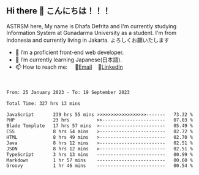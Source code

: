 ## Hi there 👋 こんにちは！！！
ASTRSM here, My name is Dhafa Defrita and I'm currently studying Information System at Gunadarma University as a student. I'm from Indonesia and currently living in Jakarta. よろしくお願いたします

- 🔭 I’m a proficient front-end web developer.
- 🌱 I’m currently learning Japanese(日本語).
- 📫 How to reach me: &nbsp;&nbsp;&nbsp;&nbsp;📧[Email](dhafadefrita@gmail.com)&nbsp;&nbsp;&nbsp;&nbsp;💼[LinkedIn](https://www.linkedin.com/in/dhafa-defrita-rama-yudistira-9357a9229/)
<br>
<!-- <p align="left">
<a href="https://github.com/ASTRSM">
  <img height="180em" src="https://github-readme-stats-eight-theta.vercel.app/api?username=ASTRSM&show_icons=true&theme=dracula&include_all_commits=true&count_private=true"/>
  <img height="180em" src="https://github-readme-stats-eight-theta.vercel.app/api/top-langs/?username=ASTRSM&layout=compact&langs_count=8&theme=dracula"/>
</a>
</p> -->

<!--START_SECTION:waka-->

```txt
From: 25 January 2023 - To: 19 September 2023

Total Time: 327 hrs 13 mins

JavaScript       239 hrs 55 mins >>>>>>>>>>>>>>>>>>-------   73.32 %
PHP              23 hrs          >>-----------------------   07.03 %
Blade Template   17 hrs 57 mins  >------------------------   05.49 %
CSS              8 hrs 54 mins   >------------------------   02.72 %
HTML             8 hrs 49 mins   >------------------------   02.70 %
Java             8 hrs 12 mins   >------------------------   02.51 %
JSON             8 hrs 12 mins   >------------------------   02.51 %
TypeScript       3 hrs 13 mins   -------------------------   00.99 %
Markdown         1 hr 57 mins    -------------------------   00.60 %
Groovy           1 hr 46 mins    -------------------------   00.54 %
```

<!--END_SECTION:waka-->
